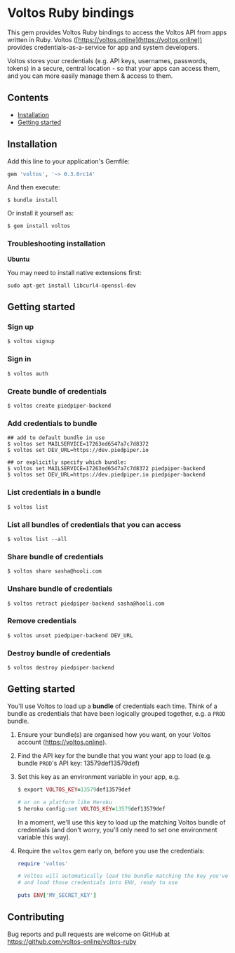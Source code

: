 # Voltos Ruby bindings

This gem provides Voltos Ruby bindings to access the Voltos API from apps written in Ruby. Voltos ([https://voltos.online](https://voltos.online)) provides credentials-as-a-service for app and system developers.

Voltos stores your credentials (e.g. API keys, usernames, passwords, tokens) in a secure, central location - so that your apps can access them, and you can more easily manage them & access to them. 

## Contents
* [Installation](#installation)
* [Getting started](#getting-started)

## Installation

Add this line to your application's Gemfile:

```ruby
gem 'voltos', '~> 0.3.0rc14'
```

And then execute:

    $ bundle install

Or install it yourself as:

    $ gem install voltos
    
### Troubleshooting installation

**Ubuntu**

You may need to install native extensions first:
```
sudo apt-get install libcurl4-openssl-dev
```

## Getting started

### Sign up
```
$ voltos signup
```

### Sign in
```
$ voltos auth
```

### Create bundle of credentials
```
$ voltos create piedpiper-backend
```

### Add credentials to bundle
```
## add to default bundle in use
$ voltos set MAILSERVICE=17263ed6547a7c7d8372
$ voltos set DEV_URL=https://dev.piedpiper.io

## or explicitly specify which bundle:
$ voltos set MAILSERVICE=17263ed6547a7c7d8372 piedpiper-backend
$ voltos set DEV_URL=https://dev.piedpiper.io piedpiper-backend
```

### List credentials in a bundle
```
$ voltos list
```

### List all bundles of credentials that you can access
```
$ voltos list --all
```

### Share bundle of credentials
```
$ voltos share sasha@hooli.com
```

### Unshare bundle of credentials
```
$ voltos retract piedpiper-backend sasha@hooli.com
```

### Remove credentials
```
$ voltos unset piedpiper-backend DEV_URL
```

### Destroy bundle of credentials
```
$ voltos destroy piedpiper-backend
```



## Getting started

You'll use Voltos to load up a **bundle** of credentials each time. Think of a bundle as credentials that have been logically grouped together, e.g. a ``PROD`` bundle.

1. Ensure your bundle(s) are organised how you want, on your Voltos account (https://voltos.online).

2. Find the API key for the bundle that you want your app to load (e.g. bundle ``PROD``'s API key: 13579def13579def)

2. Set this key as an environment variable in your app, e.g.
   ```ruby
   $ export VOLTOS_KEY=13579def13579def

   # or on a platform like Heroku
   $ heroku config:set VOLTOS_KEY=13579def13579def
   ```
   In a moment, we'll use this key to load up the matching Voltos bundle of credentials (and don't worry, you'll only need to set one environment variable this way).

3. Require the `voltos` gem early on, before you use the credentials:
   ```ruby
   require 'voltos'
   
   # Voltos will automatically load the bundle matching the key you've specified in VOLTOS_KEY
   # and load those credentials into ENV, ready to use
   
   puts ENV['MY_SECRET_KEY']
    ```

## Contributing

Bug reports and pull requests are welcome on GitHub at https://github.com/voltos-online/voltos-ruby

